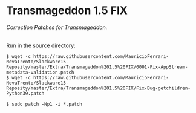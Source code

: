 # Transmageddon 1.5 FIX
*Correction Patches for Transmageddon.*
<br/><br/>

Run in the source directory:
```
$ wget -c https://raw.githubusercontent.com/MauricioFerrari-NovaTrento/Slackware15-Reposity/master/Extra/Transmageddon%201.5%20FIX/0001-Fix-AppStream-metadata-validation.patch
$ wget -c https://raw.githubusercontent.com/MauricioFerrari-NovaTrento/Slackware15-Reposity/master/Extra/Transmageddon%201.5%20FIX/Fix-Bug-getchildren-Python39.patch

$ sudo patch -Np1 -i *.patch 
```
